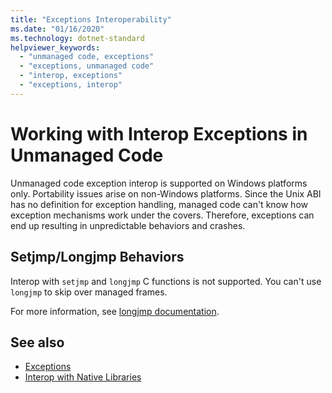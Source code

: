 ```yaml
---
title: "Exceptions Interoperability"
ms.date: "01/16/2020"
ms.technology: dotnet-standard
helpviewer_keywords:
  - "unmanaged code, exceptions"
  - "exceptions, unmanaged code"
  - "interop, exceptions"
  - "exceptions, interop"
---
```

# Working with Interop Exceptions in Unmanaged Code

Unmanaged code exception interop is supported on Windows platforms only. Portability issues arise on non-Windows platforms. Since the Unix ABI has no definition for exception handling, managed code can't know how exception mechanisms work under the covers. Therefore, exceptions can end up resulting in unpredictable behaviors and crashes.

## Setjmp/Longjmp Behaviors

Interop with `setjmp` and `longjmp` C functions is not supported. You can't use `longjmp` to skip over managed frames.

For more information, see [longjmp documentation](https://docs.microsoft.com/cpp/c-runtime-library/reference/longjmp).

## See also

- [Exceptions](index.md)
- [Interop with Native Libraries](https://www.mono-project.com/docs/advanced/pinvoke/#runtime-exception-propagation)
